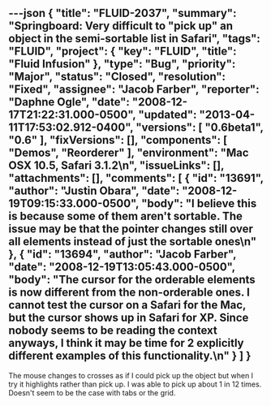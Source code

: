 ---json
{
  "title": "FLUID-2037",
  "summary": "Springboard:  Very difficult to \"pick up\" an object in the semi-sortable list in Safari",
  "tags": "FLUID",
  "project": {
    "key": "FLUID",
    "title": "Fluid Infusion"
  },
  "type": "Bug",
  "priority": "Major",
  "status": "Closed",
  "resolution": "Fixed",
  "assignee": "Jacob Farber",
  "reporter": "Daphne Ogle",
  "date": "2008-12-17T21:22:31.000-0500",
  "updated": "2013-04-11T17:53:02.912-0400",
  "versions": [
    "0.6beta1",
    "0.6"
  ],
  "fixVersions": [],
  "components": [
    "Demos",
    "Reorderer"
  ],
  "environment": "Mac OSX 10.5, Safari 3.1.2\n",
  "issueLinks": [],
  "attachments": [],
  "comments": [
    {
      "id": "13691",
      "author": "Justin Obara",
      "date": "2008-12-19T09:15:33.000-0500",
      "body": "I believe this is because some of them aren't sortable. The issue may be that the pointer changes still over all elements instead of just the sortable ones\n"
    },
    {
      "id": "13694",
      "author": "Jacob Farber",
      "date": "2008-12-19T13:05:43.000-0500",
      "body": "The cursor for the orderable elements is now different from the non-orderable ones. I cannot test the cursor on a Safari for the Mac, but the cursor shows up in Safari for XP. Since nobody seems to be reading the context anyways, I think it may be time for 2 explicitly different examples of this functionality.\n"
    }
  ]
}
---
The mouse changes to crosses as if I could pick up the object but when I try it highlights rather than pick up.  I was able to pick up about 1 in 12 times.  Doesn't seem to be the case with tabs or the grid.

        